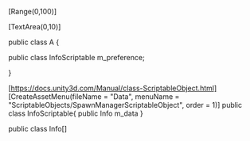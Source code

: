 

[Range(0,100)]

[TextArea(0,10)]



public class A {

  public class InfoScriptable m_preference;

}


[https://docs.unity3d.com/Manual/class-ScriptableObject.html]
[CreateAssetMenu(fileName = "Data", menuName = "ScriptableObjects/SpawnManagerScriptableObject", order = 1)]
public class InfoScriptable{
  public Info m_data
}

public class Info[]
